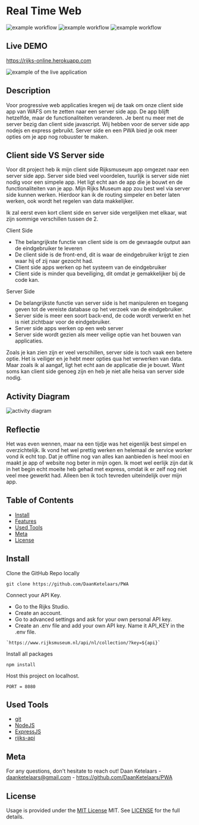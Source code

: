 # Real Time Web

![example workflow](https://img.shields.io/github/languages/count/DaanKetelaars/PWA?style=flat-square)
![example workflow](https://img.shields.io/github/last-commit/DaanKetelaars/PWA?style=flat-square)
![example workflow](https://img.shields.io/github/repo-size/DaanKetelaars/PWA?style=flat-square)


## Live DEMO
https://rijks-online.herokuapp.com

<img src="screenshot.png" alt="example of the live application" />

## Description
Voor progressive web applicaties kregen wij de taak om onze client side app van WAFS om te zetten naar een server side app. De app blijft hetzelfde, maar de functionaliteiten veranderen. Je bent nu meer met de server bezig dan client side javascript. Wij hebben voor de server side app nodejs en express gebruikt. Server side en een PWA bied je ook meer opties om je app nog robuuster te maken.

## Client side VS Server side
Voor dit project heb ik mijn client side Rijksmuseum app omgezet naar een server side app. Server side bied veel voordelen, tuurlijk is server side niet nodig voor een simpele app. Het ligt echt aan de app die je bouwt en de functionaliteiten van je app. Mijn Rijks Museum app zou best wel via server side kunnen werken. Hierdoor kan ik de routing simpeler en beter laten werken, ook wordt het regelen van data makkelijker. 

Ik zal eerst even kort client side en server side vergelijken met elkaar, wat zijn sommige verschillen tussen de 2.

Client Side
- The belangrijkste functie van client side is om de gevraagde output aan de eindgebruiker te leveren
- De client side is de front-end, dit is waar de eindgebruiker krijgt te zien waar hij of zij naar gezocht had.
- Client side apps werken op het systeem van de eindgebruiker
- Client side is minder qua beveiliging, dit omdat je gemakkelijker bij de code kan.

Server Side
- De belangrijkste functie van server side is het manipuleren en toegang geven tot de vereiste database op het verzoek van de eindgebruiker.
- Server side is meer een soort back-end, de code wordt verwerkt en het is niet zichtbaar voor de eindgebruiker.
- Server side apps werken op een web server
- Server side wordt gezien als meer veilige optie van het bouwen van applicaties.


Zoals je kan zien zijn er veel verschillen, server side is toch vaak een betere optie. Het is veiliger en je hebt meer opties qua het verwerken van data. Maar zoals ik al aangaf, ligt het echt aan de applicatie die je bouwt. Want soms kan client side genoeg zijn en heb je niet alle heisa van server side nodig.


## Activity Diagram
<img src="activity-diagram.jpg" alt="activity diagram" />

## Reflectie
Het was even wennen, maar na een tijdje was het eigenlijk best simpel en overzichtelijk. Ik vond het wel prettig werken en helemaal de service worker vond ik echt top. Dat je offline nog van alles kan aanbieden is heel mooi en maakt je app of website nog beter in mijn ogen. Ik moet wel eerlijk zijn dat ik in het begin echt moeite heb gehad met express, omdat ik er zelf nog niet veel mee gewerkt had. Alleen ben ik toch tevreden uiteindelijk over mijn app. 

## Table of Contents

- [Install](#install)
- [Features](#features)
- [Used Tools](#used-tools)
- [Meta](#meta)
- [License](#license)

## Install

Clone the GitHub Repo locally
```
git clone https://github.com/DaanKetelaars/PWA
```

Connect your API Key.

- Go to the Rijks Studio.
- Create an account.
- Go to advanced settings and ask for your own personal API key.
- Create an .env file and add your own API key. Name it API_KEY in the .env file.
```
`https://www.rijksmuseum.nl/api/nl/collection/?key=${api}`
```

Install all packages
```
npm install
```

Host this project on localhost. 
```
PORT = 8080
```

## Used Tools

- [git](https://git-scm.com/)
- [NodeJS](https://node.jshttps://nodejs.org)
- [ExpressJS](https://expressjs.com/)
- [rijks-api](https://data.rijksmuseum.nl/object-metadata/api/)

## Meta
For any questions, don't hesitate to reach out!
Daan Ketelaars - daanketelaars@gmail.com - https://github.com/DaanKetelaars/PWA

## License

Usage is provided under the [MIT License](https://github.com/git/git-scm.com/blob/master/MIT-LICENSE.txt) MIT. See [LICENSE](https://github.com/DaanKetelaars/PWA/blob/master/LICENSE) for the full details.


